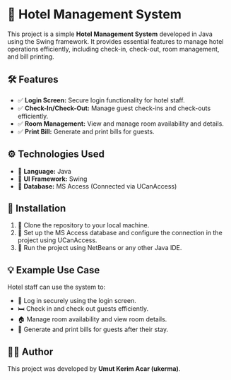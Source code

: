 <h1>🏨 Hotel Management System</h1>
<p>
   This project is a simple <strong>Hotel Management System</strong> developed in Java using the Swing framework. It provides essential features to manage hotel operations efficiently, including check-in, check-out, room management, and bill printing.
</p>

<h2>🛠️ Features</h2>
<ul>
   <li>✅ <strong>Login Screen:</strong> Secure login functionality for hotel staff.</li>
   <li>✅ <strong>Check-In/Check-Out:</strong> Manage guest check-ins and check-outs efficiently.</li>
   <li>✅ <strong>Room Management:</strong> View and manage room availability and details.</li>
   <li>✅ <strong>Print Bill:</strong> Generate and print bills for guests.</li>
</ul>

<h2>⚙️ Technologies Used</h2>
<ul>
   <li>🔹 <strong>Language:</strong> Java</li>
   <li>🔹 <strong>UI Framework:</strong> Swing</li>
   <li>🔹 <strong>Database:</strong> MS Access (Connected via UCanAccess)</li>
</ul>

<h2>🚀 Installation</h2>
<ol>
   <li>🔸 Clone the repository to your local machine.</li>
   <li>🔸 Set up the MS Access database and configure the connection in the project using UCanAccess.</li>
   <li>🔸 Run the project using NetBeans or any other Java IDE.</li>
</ol>

<h2>💡 Example Use Case</h2>
<p>
   Hotel staff can use the system to:
</p>
<ul>
   <li>🔑 Log in securely using the login screen.</li>
   <li>🛏️ Check in and check out guests efficiently.</li>
   <li>🏠 Manage room availability and view room details.</li>
   <li>🧾 Generate and print bills for guests after their stay.</li>
</ul>

<h2>👨‍💻 Author</h2>
<p>
   This project was developed by <strong>Umut Kerim Acar (ukerma)</strong>. 
</p>
